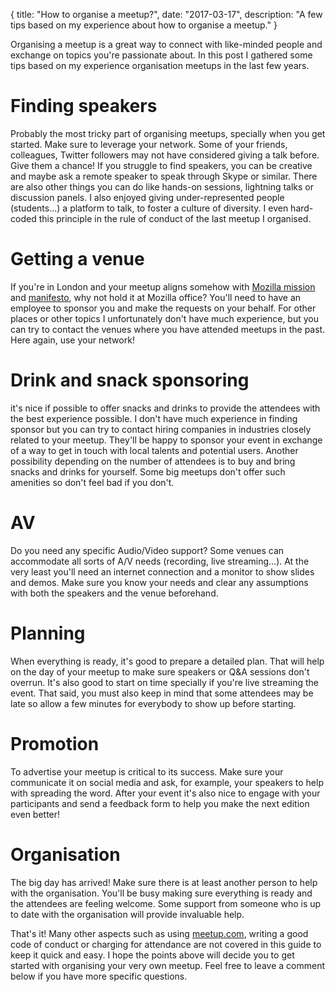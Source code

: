 {
  title: "How to organise a meetup?",
  date: "2017-03-17",
  description: "A few tips based on my experience about how to organise a meetup."
}

Organising a meetup is a great way to connect with like-minded people and exchange on topics you're passionate about. In this post I gathered some tips based on my experience organisation meetups in the last few years.

# Finding speakers
Probably the most tricky part of organising meetups, specially when you get started.
Make sure to leverage your network. Some of your friends, colleagues, Twitter followers may not have considered giving a talk before. Give them a chance!
If you struggle to find speakers, you can be creative and maybe ask a remote speaker to speak through Skype or similar. There are also other things you can do like hands-on sessions, lightning talks or discussion panels.
I also enjoyed giving under-represented people (students...) a platform to talk, to foster a culture of diversity. I even hard-coded this principle in the rule of conduct of the last meetup I organised.

# Getting a venue
If you're in London and your meetup aligns somehow with [Mozilla mission](https://www.mozilla.org/en-GB/mission/) and [manifesto](https://www.mozilla.org/en-GB/about/manifesto/), why not hold it at Mozilla office? You'll need to have an employee to sponsor you and make the requests on your behalf.
For other places or other topics I unfortunately don't have much experience, but you can try to contact the venues where you have attended meetups in the past. Here again, use your network!

# Drink and snack sponsoring
it's nice if possible to offer snacks and drinks to provide the attendees with the best experience possible. 
I don't have much experience in finding sponsor but you can try to contact hiring companies in industries closely related to your meetup. They'll be happy to sponsor your event in exchange of a way to get in touch with local talents and potential users.
Another possibility depending on the number of attendees is to buy and bring snacks and drinks for yourself. Some big meetups don't offer such amenities so don't feel bad if you don't.

# AV
Do you need any specific Audio/Video support? Some venues can accommodate all sorts of A/V needs (recording, live streaming...). At the very least you'll need an internet connection and a monitor to show slides and demos. Make sure you know your needs and clear any assumptions with both the speakers and the venue beforehand.

# Planning
When everything is ready, it's good to prepare a detailed plan. That will help on the day of your meetup to make sure speakers or Q&A sessions don't overrun. It's also good to start on time specially if you're live streaming the event. That said, you must also keep in mind that some attendees may be late so allow a few minutes for everybody to show up before starting.

# Promotion
To advertise your meetup is critical to its success. Make sure your communicate it on social media and ask, for example, your speakers to help with spreading the word.
After your event it's also nice to engage with your participants and send a feedback form to help you make the next edition even better!

# Organisation
The big day has arrived! Make sure there is at least another person to help with the organisation. You'll be busy making sure everything is ready and the attendees are feeling welcome. Some support from someone who is up to date with the organisation will provide invaluable help.

That's it! Many other aspects such as using [meetup.com](https://www.meetup.com/), writing a good code of conduct or charging for attendance are not covered in this guide to keep it quick and easy. I hope the points above will decide you to get started with organising your very own meetup. Feel free to leave a comment below if you have more specific questions.
